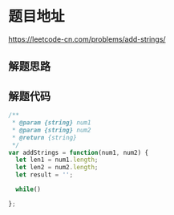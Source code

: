 # 题目地址

https://leetcode-cn.com/problems/add-strings/

## 解题思路

## 解题代码

```js
/**
 * @param {string} num1
 * @param {string} num2
 * @return {string}
 */
var addStrings = function(num1, num2) {
  let len1 = num1.length;
  let len2 = num2.length;
  let result = '';

  while()

};
```
